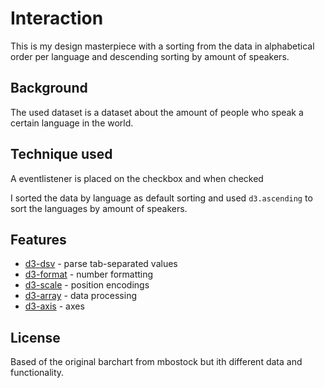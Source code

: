 # Interaction
This is my design masterpiece with a sorting from the data in alphabetical order per language and descending sorting by amount of speakers.

## Background
The used dataset is a dataset about the amount of people who speak a certain language in the world.

## Technique used

A eventlistener is placed on the checkbox and when checked

I sorted the data by language as default sorting and used ```d3.ascending``` to sort the languages by amount of speakers.



## Features

*	[d3-dsv](https://github.com/d3/d3-dsv) - parse tab-separated values
*	[d3-format](https://github.com/d3/d3-format) - number formatting
*	[d3-scale](https://github.com/d3/d3-scale) - position encodings
*	[d3-array](https://github.com/d3/d3-array) - data processing
*	[d3-axis](https://github.com/d3/d3-axis) - axes


## License

Based of the original barchart from mbostock but ith different data and functionality.

[original]: https://bl.ocks.org/mbostock/3885304
